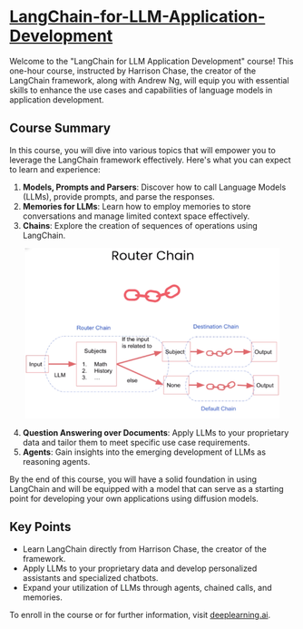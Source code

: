 # [LangChain-for-LLM-Application-Development](https://www.deeplearning.ai/short-courses/langchain-for-llm-application-development/)

Welcome to the "LangChain for LLM Application Development" course! This one-hour course, instructed by Harrison Chase, the creator of the LangChain framework, along with Andrew Ng, will equip you with essential skills to enhance the use cases and capabilities of language models in application development.

## Course Summary
In this course, you will dive into various topics that will empower you to leverage the LangChain framework effectively. Here's what you can expect to learn and experience:

1. **Models, Prompts and Parsers**: Discover how to call Language Models (LLMs), provide prompts, and parse the responses.
2. **Memories for LLMs**: Learn how to employ memories to store conversations and manage limited context space effectively.
3. **Chains**: Explore the creation of sequences of operations using LangChain.

<p align="center">

<img align="centre" src="images/Router_Chain.png" width="450" height="300">
</p>

4. **Question Answering over Documents**: Apply LLMs to your proprietary data and tailor them to meet specific use case requirements.
5. **Agents**: Gain insights into the emerging development of LLMs as reasoning agents.

By the end of this course, you will have a solid foundation in using LangChain and will be equipped with a model that can serve as a starting point for developing your own applications using diffusion models.

## Key Points
- Learn LangChain directly from Harrison Chase, the creator of the framework.
- Apply LLMs to your proprietary data and develop personalized assistants and specialized chatbots.
- Expand your utilization of LLMs through agents, chained calls, and memories.

To enroll in the course or for further information, visit [deeplearning.ai](https://www.deeplearning.ai/).
